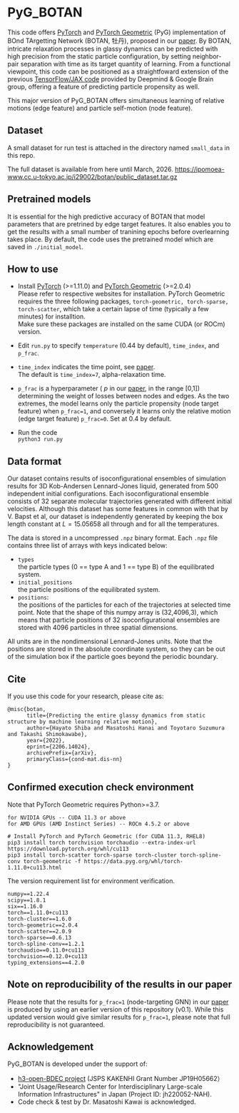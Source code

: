 # PyG_BOTAN

This code offers [PyTorch](https://pytorch.org) and [PyTorch Geometric](https://github.com/pyg-team/pytorch_geometric) (PyG) implementation
of BOnd TArgetting Network (BOTAN, 牡丹), proposed in our [paper](https://arxiv.org/abs/2206.14024). By BOTAN, intricate relaxation processes in glassy dynamics can be predicted with high precision from the static particle configuration, by setting neighbor-pair separation with time as its target quantity of learning. From a functional viewpoint, this code can be positioned as a straightfoward extension of the previous [TensorFlow/JAX code](https://github.com/deepmind/deepmind-research/tree/master/glassy_dynamics) provided by Deepmind & Google Brain group, offering a feature of predicting particle propensity as well. 

This major version of PyG_BOTAN offers simultaneous learning of relative motions (edge feature) and particle self-motion (node feature).   

## Dataset
A small dataset for run test is attached in the directory named ``small_data`` in this repo. 

The full dataset is available from here until March, 2026. 
     https://ipomoea-www.cc.u-tokyo.ac.jp/i29002/botan/public_dataset.tar.gz

## Pretrained models 

It is essential for the high predictive accuracy of BOTAN that model parameters that are pretrined by edge target features.  It also enables you to get the results with a small number of tranining epochs before overlearning takes place.  By default, the code uses the pretrained model which are saved in ``./initial_model``. 
 
## How to use 
- Install [PyTorch](https://pytorch.org) (>=1.11.0) and [PyTorch Geometric](https://github.com/pyg-team/pytorch_geometric) (>=2.0.4)  
Please refer to respective websites for installation.  PyTorch Geometric requires the three following packages, ``torch-geometric, torch-sparse, torch-scatter``, which take a certain lapse of time (typically a few minutes) for installtion.  
Make sure these packages are installed on the same CUDA (or ROCm) version. 

- Edit ``run.py`` to specify ``temperature`` (0.44 by default),  ``time_index``, and ``p_frac``.
- ``time_index`` indicates the time point, see [paper](https://arxiv.org/abs/2206.14024).   
The default is ``time_index=7``, alpha-relaxation time. 
- ``p_frac`` is a hyperparameter ( $p$ in our [paper](https://arxiv.org/abs/2206.14024), in the range \[0,1\])  determining the weight of losses between nodes and edges.  As the two extremes, the model  learns only the particle propensity (node target feature) when ``p_frac=1``,  and conversely it learns only the relative motion (edge target feature) ``p_frac=0``.  Set at 0.4 by default. 
- Run the code  
```python3 run.py```


## Data format
Our dataset contains results of isoconfigurational ensembles of simulation results for 3D Kob-Andersen Lennard-Jones liquid, generated from 500 independent initial configurations. Each isoconfigurational ensemble consists of 32 separate molecular trajectories generated with different initial velocities. Although this dataset has some features in common with that by V. Bapst et al, our dataset is independently generated by keeping the box length constant  at $L=15.05658$ all through and for all the temperatures. 

The data is stored in a uncompressed ``.npz`` binary format. Each ``.npz`` file contains three list of arrays with keys indicated below:

- `types`  
the particle types (0 == type A and 1 == type B) of the equilibrated system.
- `initial_positions`  
the particle positions of the equilibrated system.
- `positions`:   
the positions of the particles for each of the trajectories at selected time point.  Note that the shape of this numpy array is (32,4096,3), which means that particle positions of 32 isoconfigurational ensembles are stored with 4096 particles in three spatial dimensions. 

All units are in the nondimensional Lennard-Jones units.  Note that the positions are stored in the absolute coordinate system, so they can be out of the simulation box if the particle goes beyond the periodic boundary. 


## Cite

If you use this code for your research, please cite as:
```
@misc{botan,
      title={Predicting the entire glassy dynamics from static structure by machine learning relative motion}, 
      author={Hayato Shiba and Masatoshi Hanai and Toyotaro Suzumura and Takashi Shimokawabe},
      year={2022},
      eprint={2206.14024},
      archivePrefix={arXiv},
      primaryClass={cond-mat.dis-nn}
}
```

## Confirmed execution check environment
Note that PyTorch Geometric requires Python>=3.7. 
```
for NVIDIA GPUs -- CUDA 11.3 or above
for AMD GPUs (AMD Instinct Series) -- ROCm 4.5.2 or above

# Install PyTorch and PyTorch Geometric (for CUDA 11.3, RHEL8) 
pip3 install torch torchvision torchaudio --extra-index-url https://download.pytorch.org/whl/cu113
pip3 install torch-scatter torch-sparse torch-cluster torch-spline-conv torch-geometric -f https://data.pyg.org/whl/torch-1.11.0+cu113.html
```
The version requirement list for environment verification. 
```
numpy==1.22.4
scipy==1.8.1
six==1.16.0
torch==1.11.0+cu113
torch-cluster==1.6.0
torch-geometric==2.0.4
torch-scatter==2.0.9
torch-sparse==0.6.13
torch-spline-conv==1.2.1
torchaudio==0.11.0+cu113
torchvision==0.12.0+cu113
typing_extensions==4.2.0
```

## Note on reproducibility of the results in our paper

Please note that the results for ``p_frac=1`` (node-targeting GNN) in our [paper](https://arxiv.org/abs/2206.14024) is produced by using an earlier version of this repository (v0.1). While this updated version would give similar results for  ``p_frac=1``, please note that full reproducibility is not guaranteed. 

## Acknowledgement
PyG_BOTAN is developed under the support of:
- [h3-open-BDEC project](https://h3-open-bdec.cc.u-tokyo.ac.jp) (JSPS KAKENHI Grant Number JP19H05662）
- "Joint Usage/Research Center for Interdisciplinary Large-scale Information Infrastructures" in Japan (Project ID: jh220052-NAH).  
- Code check & test by Dr. Masatoshi Kawai is acknowledged. 
